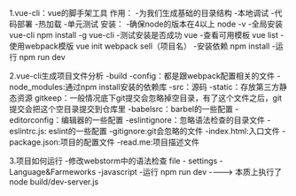 1.vue-cli：vue的脚手架工具
  作用：
      -为我们生成基础的目录结构
      -本地调试
      -代码部署
      -热加载
      -单元测试
  安装：
      -确保node的版本在4以上
        node -v
      -全局安装vue-cli
        npm install -g vue-cli
      -测试安装是否成功
        vue
      -查看可用模板
        vue list
      -使用webpack模版
        vue init webpack sell（项目名）
      -安装依赖
        npm install
      -运行
        npm run dev

2.vue-cli生成项目文件分析
   -build
   -config：都是跟webpack配置相关的文件
   -node_modules:通过npm install安装的依赖库
   -src：源码
   -static：存放第三方静态资源
       gitkeep：一般情况底下git提交会忽略掉空目录，有了这个文件之后，git提交会把这个空目录提交到仓库里
   -babelsrc：barbel的一些配置
   -editorconfig：编辑器的一些配置
   -eslintignore：忽略语法检查的目录文件
   -eslintrc.js: eslint的一些配置
   -gitignore:git会忽略的文件
   -index.html:入口文件
   -package.json:项目的配置文件
   -read.me:项目描述文件

3.项目如何运行
    -修改webstorm中的语法检查
      file - settings - Language&Farmeworks -javascript
    -运行
      npm run dev ----> 本质上执行了 node build/dev-server.js


